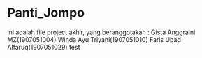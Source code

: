 # Panti_Jompo
ini adalah file project akhir, yang beranggotakan : Gista Anggraini MZ(1907051004) Winda Ayu Triyani(1907051010) Faris Ubad Alfaruq(1907051029)
test
